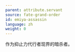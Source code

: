 ```yaml
---
parent: attribute.servant
source: fate-grand-order
id: emiya-assassin
language: zh
weight: 0
---
```


作为抑止力代行者现界的暗杀者。
